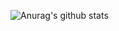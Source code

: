 
![Anurag's github stats](https://github-readme-stats.vercel.app/api?username=parker1609&show_icons=true&theme=radical)

